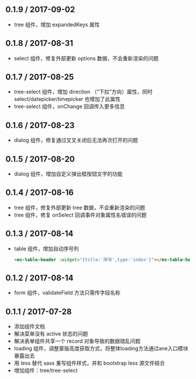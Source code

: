 0.1.9 / 2017-09-02
------------------

- tree 组件，增加 expandedKeys 属性

0.1.8 / 2017-08-31
------------------

- select 组件，修复外部更新 options 数据，不会重新渲染的问题

0.1.7 / 2017-08-25
------------------

- tree-select 组件，增加 direction （“下拉”方向）属性，同时 select/datepicker/timepicker 也增加了此属性
- tree-select 组件，onChange 回调传入更多信息

0.1.6 / 2017-08-23
------------------

- dialog 组件，修复通过叉叉关闭后无法再次打开的问题

0.1.5 / 2017-08-20
------------------

- dialog 组件，增加自定义弹出框按钮文字的功能

0.1.4 / 2017-08-16
------------------

- tree 组件，修复外部更新 tree 数据，不会重新渲染的问题
- tree 组件，修复 onSelect 回调事件对象属性名错误的问题

0.1.3 / 2017-08-14
------------------

- table 组件，增加自动序号列

    ``` html
    <ms-table-header :widget="{title:'序号',type:'index'}"></ms-table-header>
    ```

0.1.2 / 2017-08-14
------------------

- form 组件，validateField 方法只需传字段名称

0.1.1 / 2017-07-28
------------------

- 添加组件文档
- 解决菜单没有 active 状态的问题
- 解决表单组件共享一个 record 对象导致的数据错乱问题
- loading 组件，调整蒙版高度获取方式，将整体loading方法通过ane入口模块暴露出去
- 用 less 替代 sass 重写组件样式，并和 bootstrap less 源文件结合
- 增加组件：tree/tree-select